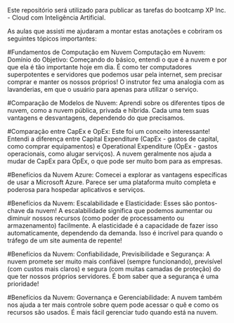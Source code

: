 Este repositório será utilizado para publicar as tarefas do bootcamp XP Inc. - Cloud com Inteligência Artificial.

As aulas que assisti me ajudaram a montar estas anotações e cobriram os seguintes tópicos importantes:

#Fundamentos de Computação em Nuvem
Computação em Nuvem: Domínio do Objetivo: Começando do básico, entendi o que é a nuvem e por que ela é tão importante hoje em dia. É como ter computadores superpotentes e servidores que podemos usar pela internet, sem precisar comprar e manter os nossos próprios! O instrutor fez uma analogia com as lavanderias, em que o usuário para apenas para utilizar o serviço.

#Comparação de Modelos de Nuvem: Aprendi sobre os diferentes tipos de nuvem, como a nuvem pública, privada e híbrida. Cada uma tem suas vantagens e desvantagens, dependendo do que precisamos.

#Comparação entre CapEx e OpEx: Este foi um conceito interessante! Entendi a diferença entre Capital Expenditure (CapEx - gastos de capital, como comprar equipamentos) e Operational Expenditure (OpEx - gastos operacionais, como alugar serviços). A nuvem geralmente nos ajuda a mudar de CapEx para OpEx, o que pode ser muito bom para as empresas.

#Benefícios da Nuvem Azure: Comecei a explorar as vantagens específicas de usar a Microsoft Azure. Parece ser uma plataforma muito completa e poderosa para hospedar aplicativos e serviços.

#Benefícios da Nuvem: Escalabilidade e Elasticidade: Esses são pontos-chave da nuvem! A escalabilidade significa que podemos aumentar ou diminuir nossos recursos (como poder de processamento ou armazenamento) facilmente. A elasticidade é a capacidade de fazer isso automaticamente, dependendo da demanda. Isso é incrível para quando o tráfego de um site aumenta de repente!

#Benefícios da Nuvem: Confiabilidade, Previsibilidade e Segurança: A nuvem promete ser muito mais confiável (sempre funcionando), previsível (com custos mais claros) e segura (com muitas camadas de proteção) do que ter nossos próprios servidores. É bom saber que a segurança é uma prioridade!

#Benefícios da Nuvem: Governança e Gerenciabilidade: A nuvem também nos ajuda a ter mais controle sobre quem pode acessar o quê e como os recursos são usados. É mais fácil gerenciar tudo quando está na nuvem.
